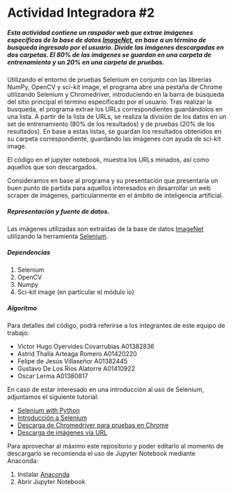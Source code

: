 # Actividad Integradora #2
##### Esta actividad contiene un raspador web que extrae imágenes específicas de la base de datos [ImageNet](http://www.image-net.org/), en base a un término de busqueda ingresado por el usuario. Divide las imágenes descargadas en dos carpetas. El 80% de las imágenes se guardan en una carpeta de entrenamiento y un 20% en una carpeta de pruebas. 

Utilizando el entorno de pruebas Selenium en conjunto con las librerías NumPy, OpenCV y sci-kit image, el programa abre una pestaña de Chrome utilizando Selenium y Chromedriver, introduciendo en la barra de búsqueda del sitio principal el termino específicado por el usuario. Tras realizar la busqueda, el programa extrae los URLs correspondientes guardándolos en una lista. A partir de la lista de URLs, se realiza la división de los datos en un set de entrenamiento (80% de los resultados) y de pruebas (20% de los resultados). En base a estas listas, se guardan los resultados obtenidos en su carpeta correspondiente, guardando las imágenes con ayuda de sci-kit image. 

El código en el jupyter notebook, muestra los URLs minados, así como aquellos que son descargados. 

Consideramos en base al programa y su presentación que presentaría un buen punto de partida para aquellos interesados en desarrollar un web scraper de imágenes, partícularmente en el ámbito de inteligencia artificial.

##### Representación y fuente de datos. 
Las imágenes utilizadas son extraídas de la base de datos [ImageNet](http://www.image-net.org/) utilizando la herramienta [Selenium](https://selenium-python.readthedocs.io/).

##### Dependencias 
1. Selenium
2. OpenCV
3. Numpy
4. Sci-kit image (en partícular el módulo io)

##### Algoritmo

Para detalles del código, podrá referirse a los integrantes de este equipo de trabajo: 
- Victor Hugo Oyervides Covarrubias A01382836
- Astrid Thalía Arteaga Romero A01420220
- Felipe de Jesús Villaseñor A01382445
- Gustavo De Los Ríos Alatorre A01410922
- Oscar Lerma A01380817

En caso de estar interesado en una introducción al uso de Selenium, adjuntamos el siguiente tutorial:
- [Selenium with Python](https://selenium-python.readthedocs.io/)
- [Introducción a Selenium](https://www.youtube.com/watch?v=mOAXEQevCAE&ab_channel=AutomationStepbyStep-RaghavPal)
- [Descarga de Chromedriver para pruebas en Chrome](https://www.youtube.com/watch?v=dz59GsdvUF8&ab_channel=ArturSpirin)
- [Descarga de imágenes vía URL](https://www.pyimagesearch.com/2015/03/02/convert-url-to-image-with-python-and-opencv/)

Para aprovechar al máximo este repositorio y poder editarlo al momento de descargarlo se recomienda el uso de Jupyter Notebook mediante Anaconda: 
1. Instalar [Anaconda](https://www.anaconda.com/products/individual)
2. Abrir Jupyter Notebook
